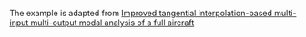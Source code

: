 The example is adapted from [Improved tangential interpolation-based multi-input multi-output modal analysis of a full aircraft](https://doi.org/10.1016/j.euromechsol.2024.105495)

